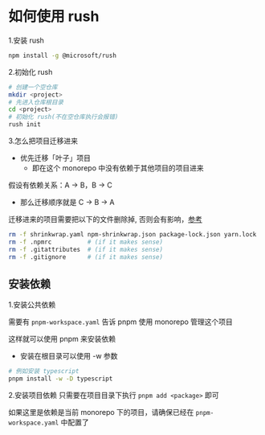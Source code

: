
# 如何使用 rush

1.安装 rush

```bash
npm install -g @microsoft/rush
```

2.初始化 rush

```bash
# 创建一个空仓库
mkdir <project>
# 先进入仓库根目录
cd <project>
# 初始化 rush(不在空仓库执行会报错)
rush init
```

3.怎么把项目迁移进来

- 优先迁移「叶子」项目
  - 即在这个 monorepo 中没有依赖于其他项目的项目进来

假设有依赖关系：A -> B，B -> C

- 那么迁移顺序就是 C -> B -> A

迁移进来的项目需要把以下的文件删除掉, 否则会有影响，[参考](https://rushjs.io/pages/maintainer/add_to_repo/)

```bash
rm -f shrinkwrap.yaml npm-shrinkwrap.json package-lock.json yarn.lock
rm -f .npmrc          # (if it makes sense)
rm -f .gitattributes  # (if it makes sense)
rm -f .gitignore      # (if it makes sense)
```

## 安装依赖

1.安装公共依赖

需要有 `pnpm-workspace.yaml` 告诉 pnpm 使用 monorepo 管理这个项目

这样就可以使用 pnpm 来安装依赖

- 安装在根目录可以使用 -w 参数

```bash
# 例如安装 typescript
pnpm install -w -D typescript
```

2.安装项目依赖
只需要在项目目录下执行 `pnpm add <package>` 即可

如果这里是依赖是当前 monorepo 下的项目，请确保已经在 `pnpm-workspace.yaml` 中配置了
